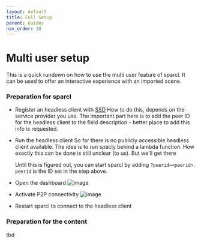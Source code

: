 ```yaml
---
layout: default
title: Full Setup
parent: Guides
nav_order: 10
---
```


# Multi user setup

This is a quick rundown on how to use the multi user feature of sparcl. It can be used to offer an interactive experience with an imported scene.

### Preparation for sparcl
* Register an headless client with [SSD](https://openarcloud.github.io/sparcl/glossary.html#spatial-service-discovery-ssd)
How to do this, depends on the service provider you use. The important part here is to add the peer ID for the headless client to the field description - better place to add this info is requested. 

* Run the headless client
So far there is no publicly accessible headless client available. The idea is to run spacly behind a lambda function. How exactly this can be done is still unclear (to us). But we'll get there

  Until this is figured out, you can start sparcl by adding `?peerid=<peerid>`. `peerid` is the ID set in the step above.

* Open the dashboard
![image](https://user-images.githubusercontent.com/231274/115959182-440f2a80-a50b-11eb-82ea-65e6521b6c84.png)

* Activate P2P connectivity
![image](https://user-images.githubusercontent.com/231274/116222968-5c6f8700-a74f-11eb-945f-59a9840132d4.png)

* Restart sparcl to connect to the headless client

### Preparation for the content
tbd
